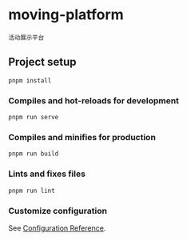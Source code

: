 <!--
 * @Author: Fleurxxx 984209872@qq.com
 * @Date: 2024-03-11 21:23:17
 * @LastEditors: Fleurxxx 984209872@qq.com
 * @LastEditTime: 2024-03-12 20:26:05
 * @FilePath: \moving-platform\README.md
 * @Description: 这是默认设置,请设置`customMade`, 打开koroFileHeader查看配置 进行设置: https://github.com/OBKoro1/koro1FileHeader/wiki/%E9%85%8D%E7%BD%AE
-->
# moving-platform
```
活动展示平台

```

## Project setup
```
pnpm install
```

### Compiles and hot-reloads for development
```
pnpm run serve
```

### Compiles and minifies for production
```
pnpm run build
```

### Lints and fixes files
```
pnpm run lint
```

### Customize configuration
See [Configuration Reference](https://cli.vuejs.org/config/).
